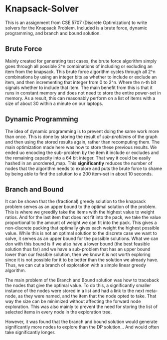 # Knapsack-Solver

This is an assignment from CSE 5707 (Discrete Optimization) to write solvers for the Knapsack Problem. Included is a brute force, dynamic programming, and branch and bound solution.

## Brute Force

Mainly created for generating test cases, the brute force algorithm simply goes through all possible 2^n combinations of including or excluding an item from the knapsack. This brute force algorithm cycles through all 2^n combinations by using an integer bits as whether to include or exclude an item, and then incrementing that integer from 0 to 2^n. Where the n-th bit signals whether to include that item. The main benefit from this is that it runs in constant memory and does not need to store the entire power-set in memory. As a result, this can reasonably perform on a list of items with a size of about 30 within a minute on our laptops.

## Dynamic Programming

The idea of dynamic programming is to prevent doing the same work more than once. This is done by storing the result of *sub-problems* of the graph and then using the stored results again, rather than recomputing them. The main optimization made here was how to store these previous results. We ended uo encoding the sub-problem by the item it include or excludes and the remaining capacity into a 64 bit integer. That way it could be easily hashed in an unordered_map. This **significantly** reduces the number of nodes that the algorithm needs to explore and puts the brute force to shame by being able to find the solution to a 200 item-set in about 10 seconds.

## Branch and Bound

It can be shown that the (fractional) greedy solution to the knapsack problem serves as an upper bound to the optimal solution of the problem. This is where we greedily take the items with the highest value to weight ratios. And for the last item that does not fit into the pack, we take the value proportional to the amount of weight we can fit into the pack. This gives a non-discrete packing that optimally gives each weight the highest possible value. While this is not an optimal solution to the discrete case we want to solve, it serves as an upper bound for the possible solutions. What we can don with this bound is if we also have a lower bound (the best feasible solution thus far) and we have a sub-problem that has an upper bound lower than our feasible solution, then we know it is not worth exploring since it is not possible for it to be better than the solution we already have. Thus, we can cut a branch of exploration with a simple linear greedy algorithm.

The main problem of the Branch and Bound solution was how to traceback the nodes that give the optimal value. To do this, a significantly smaller instance of the nodes were stored in a list and had a link to the next meta-node, as they were named, and the item that the node opted to take. That way the size can be minimized without affecting the forward node exploration. This was also mainly to prevent the need for storing the list of selected items in every node in the exploration tree.

However, it was found that the branch and bound solution would generate significantly more nodes to explore than the DP solution... And would often take significantly longer.

